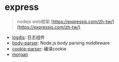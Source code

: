 # express

> nodejs web框架 [https://expressjs.com/zh-tw/](https://expressjs.com/zh-tw/)

- [log4js](https://www.npmjs.com/package/log4js): 日志组件
- [body-parser](https://www.npmjs.com/package/body-parser): Node.js body parsing middleware
- [cookie-parser](https://www.npmjs.com/package/cookie-parser): 编译cookie
- [morgan](https://www.npmjs.com/package/morgan)
